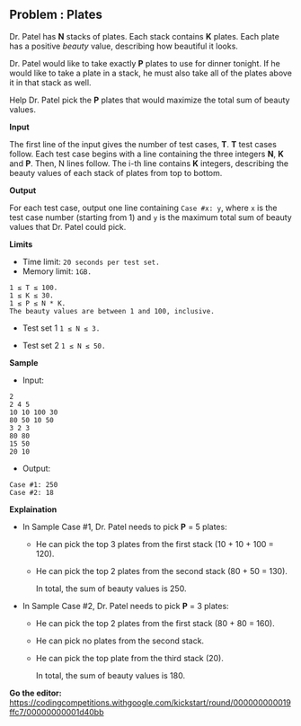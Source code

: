 ## Problem : Plates

Dr. Patel has **N** stacks of plates. Each stack contains **K** plates. Each plate has a positive *beauty* value, describing how beautiful it looks.

Dr. Patel would like to take exactly **P** plates to use for dinner tonight. If he would like to take a plate in a stack, he must also take all of the plates above it in that stack as well.

Help Dr. Patel pick the **P** plates that would maximize the total sum of beauty values.

**Input**

The first line of the input gives the number of test cases, **T**. **T** test cases follow. Each test case begins with a line containing the three integers **N**, **K** and **P**. Then, N lines follow. The i-th line contains **K** integers, describing the beauty values of each stack of plates from top to bottom.

**Output**

For each test case, output one line containing `Case #x: y`, where `x` is the test case number (starting from 1) and `y` is the maximum total sum of beauty values that Dr. Patel could pick.

**Limits**

- Time limit: `20 seconds per test set.`
- Memory limit: `1GB.`
```
1 ≤ T ≤ 100.
1 ≤ K ≤ 30.
1 ≤ P ≤ N * K.
The beauty values are between 1 and 100, inclusive.
```

- Test set 1
`1 ≤ N ≤ 3.`

- Test set 2
`1 ≤ N ≤ 50.`

**Sample**

- Input:
```
2
2 4 5
10 10 100 30
80 50 10 50
3 2 3
80 80
15 50
20 10
```

- Output:
```
Case #1: 250
Case #2: 18
```

**Explaination**

* In Sample Case #1, Dr. Patel needs to pick **P** = 5 plates:
  - He can pick the top 3 plates from the first stack (10 + 10 + 100 = 120).
  - He can pick the top 2 plates from the second stack (80 + 50 = 130).
  
    In total, the sum of beauty values is 250.

* In Sample Case #2, Dr. Patel needs to pick **P** = 3 plates:
  - He can pick the top 2 plates from the first stack (80 + 80 = 160).
  - He can pick no plates from the second stack.
  - He can pick the top plate from the third stack (20).
  
    In total, the sum of beauty values is 180.


**Go the editor:**
<https://codingcompetitions.withgoogle.com/kickstart/round/000000000019ffc7/00000000001d40bb>
